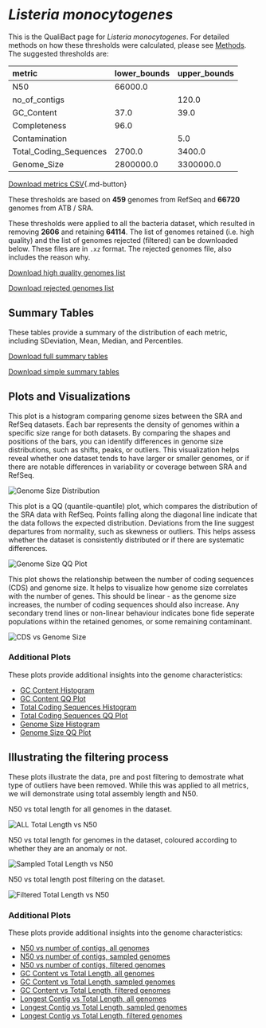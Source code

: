 # *Listeria monocytogenes*

This is the QualiBact page for *Listeria monocytogenes*. For detailed methods on how these thresholds were calculated, please see [Methods](../../methods.md).
The suggested thresholds are: 

| metric                 | lower_bounds   | upper_bounds   |
|:-----------------------|:---------------|:---------------|
| N50                    | 66000.0        |                |
| no_of_contigs          |                | 120.0          |
| GC_Content             | 37.0           | 39.0           |
| Completeness           | 96.0           |                |
| Contamination          |                | 5.0            |
| Total_Coding_Sequences | 2700.0         | 3400.0         |
| Genome_Size            | 2800000.0      | 3300000.0      |

[Download metrics CSV](Listeria_monocytogenes_metrics.csv){.md-button}


These thresholds are based on **459** genomes from RefSeq and **66720** genomes from ATB / SRA.

These thresholds were applied to all the bacteria dataset, which resulted in removing **2606** and retaining **64114**.
The list of genomes retained (i.e. high quality) and the list of genomes rejected (filtered) can be downloaded below. These files are in `.xz` format. The rejected genomes file, also includes the reason why.

[Download high quality genomes list](Listeria_monocytogenes_high_quality_genomes.csv.xz)


[Download rejected genomes list](Listeria_monocytogenes_filtered_out_genomes.csv.xz)



## Summary Tables
These tables provide a summary of the distribution of each metric, including SDeviation, Mean, Median, and Percentiles.

[Download full summary tables](summary.csv)

[Download simple summary tables](selected_summary.csv)

## Plots and Visualizations

This plot is a histogram comparing genome sizes between the SRA and RefSeq datasets. Each bar represents the density of genomes within a specific size range for both datasets. By comparing the shapes and positions of the bars, you can identify differences in genome size distributions, such as shifts, peaks, or outliers. This visualization helps reveal whether one dataset tends to have larger or smaller genomes, or if there are notable differences in variability or coverage between SRA and RefSeq.

![Genome Size Distribution](Genome_Size_refseq_histogram_kde.png)

This plot is a QQ (quantile-quantile) plot, which compares the distribution of the SRA data with RefSeq. Points falling along the diagonal line indicate that the data follows the expected distribution. Deviations from the line suggest departures from normality, such as skewness or outliers. This helps assess whether the dataset is consistently distributed or if there are systematic differences.

![Genome Size QQ Plot](Genome_Size_refseq_qqplot.png)

This plot shows the relationship between the number of coding sequences (CDS) and genome size. It helps to visualize how genome size correlates with the number of genes. This should be linear - as the genome size increases, the number of coding sequences should also increase. Any secondary trend lines or non-linear behaviour indicates bone fide seperate populations within the retained genomes, or some remaining contaminant. 

![CDS vs Genome Size](Listeria_monocytogenes_CDS_vs_Genome_Size.png)

### Additional Plots

These plots provide additional insights into the genome characteristics:

- [GC Content Histogram](GC_Content_refseq_histogram_kde.png)
- [GC Content QQ Plot](GC_Content_refseq_qqplot.png)
- [Total Coding Sequences Histogram](Total_Coding_Sequences_refseq_histogram_kde.png)
- [Total Coding Sequences QQ Plot](Total_Coding_Sequences_refseq_qqplot.png)
- [Genome Size Histogram](Genome_Size_refseq_histogram_kde.png)
- [Genome Size QQ Plot](Genome_Size_refseq_qqplot.png)
## Illustrating the filtering process
These plots illustrate the data, pre and post filtering to demostrate what type of outliers have been removed. While this was applied to all metrics, we will demonstrate using total assembly length and N50.

N50 vs total length for all genomes in the dataset.

![ALL Total Length vs N50](Listeria_monocytogenes_all_total_length_N50.png)

N50 vs total length for genomes in the dataset, coloured according to whether they are an anomaly or not.

![Sampled Total Length vs N50](Listeria_monocytogenes_sample_total_length_N50.png)

N50 vs total length post filtering on the dataset.

![Filtered Total Length vs N50](Listeria_monocytogenes_filt_total_length_N50.png)

### Additional Plots

These plots provide additional insights into the genome characteristics:

- [N50 vs number of contigs, all genomes](Listeria_monocytogenes_all_N50_number.png)
- [N50 vs number of contigs, sampled genomes](Listeria_monocytogenes_sample_N50_number.png)
- [N50 vs number of contigs, filtered genomes](Listeria_monocytogenes_filt_N50_number.png)
- [GC Content vs Total Length, all genomes](Listeria_monocytogenes_all_total_length_GC_Content.png)
- [GC Content vs Total Length, sampled genomes](Listeria_monocytogenes_sample_total_length_GC_Content.png)
- [GC Content vs Total Length, filtered genomes](Listeria_monocytogenes_filt_total_length_GC_Content.png)
- [Longest Contig vs Total Length, all genomes](Listeria_monocytogenes_all_total_length_longest.png)
- [Longest Contig vs Total Length, sampled genomes](Listeria_monocytogenes_sample_total_length_longest.png)
- [Longest Contig vs Total Length, filtered genomes](Listeria_monocytogenes_filt_total_length_longest.png)
